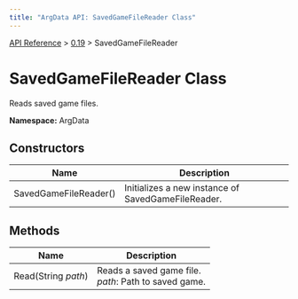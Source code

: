 ```yaml
---
title: "ArgData API: SavedGameFileReader Class"
---
```


[API Reference](/argdata/api) &gt; [0.19](/argdata/api/0.19) &gt; SavedGameFileReader

# SavedGameFileReader Class

Reads saved game files.

**Namespace:** ArgData

## Constructors

<table class="table table-bordered table-striped ">
<thead>
  <tr>
    <th>Name</th>
    <th>Description</th>
  </tr>
</thead>
<tbody>
  <tr>
    <td>SavedGameFileReader()</td>
    <td>Initializes a new instance of SavedGameFileReader.</td>
  </tr>
</tbody>
</table>


## Methods

<table class="table table-bordered table-striped ">
<thead>
  <tr>
    <th>Name</th>
    <th>Description</th>
  </tr>
</thead>
<tbody>
  <tr>
    <td>Read(String <em>path</em>)</td>
    <td>Reads a saved game file.<br /><em>path</em>: Path to saved game.<br /></td>
  </tr>
</tbody>
</table>


